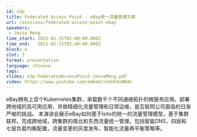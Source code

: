 ```yaml
---
id: e3p
title: Federated Access Point - eBay统一流量管理方案
url: /sessions/federated-access-point-ebay
speakers:
 - Jesse Meng
time_start: 2021-02-25T02:00:00.000Z
time_end:   2021-02-25T02:40:00.000Z
block: e
slot: 3
format: presentation
language: chinese
tags:
slides: e3p-FederatedAccessPoint-JesseMeng.pdf
video: https://www.youtube.com/embed/ckeUh4xNBdo
---
```


eBay拥有上百个Kubernetes集群，承载数千个不同通络拓扑的微服务应用。部署跨地域的高可用应用，并做精细化流量管理和日常运维，是互联网公司面临的日渐严峻的挑战。
本演讲会展示eBay如何基于Isito的统一的流量管理模型，基于集群联邦，完成跨地域，跨集群的南北和东西流量统一管理。包括智能DNS，四层和七层负载均衡配置，流量变更的灰度发布，智能化流量再平衡策略等。
